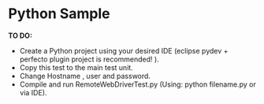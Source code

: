 # Python Sample

**TO DO:**
- Create a Python project using your desired IDE (eclipse pydev + perfecto plugin project is recommended! ).
- Copy this test to the main test unit.
- Change Hostname , user and password.
- Compile and run RemoteWebDriverTest.py (Using:  python filename.py or via IDE). 
